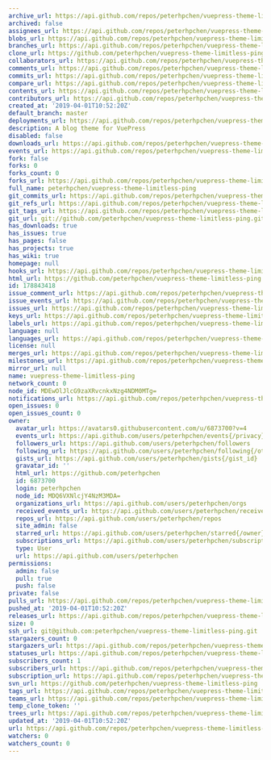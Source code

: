 ```yaml
---
archive_url: https://api.github.com/repos/peterhpchen/vuepress-theme-limitless-ping/{archive_format}{/ref}
archived: false
assignees_url: https://api.github.com/repos/peterhpchen/vuepress-theme-limitless-ping/assignees{/user}
blobs_url: https://api.github.com/repos/peterhpchen/vuepress-theme-limitless-ping/git/blobs{/sha}
branches_url: https://api.github.com/repos/peterhpchen/vuepress-theme-limitless-ping/branches{/branch}
clone_url: https://github.com/peterhpchen/vuepress-theme-limitless-ping.git
collaborators_url: https://api.github.com/repos/peterhpchen/vuepress-theme-limitless-ping/collaborators{/collaborator}
comments_url: https://api.github.com/repos/peterhpchen/vuepress-theme-limitless-ping/comments{/number}
commits_url: https://api.github.com/repos/peterhpchen/vuepress-theme-limitless-ping/commits{/sha}
compare_url: https://api.github.com/repos/peterhpchen/vuepress-theme-limitless-ping/compare/{base}...{head}
contents_url: https://api.github.com/repos/peterhpchen/vuepress-theme-limitless-ping/contents/{+path}
contributors_url: https://api.github.com/repos/peterhpchen/vuepress-theme-limitless-ping/contributors
created_at: '2019-04-01T10:52:20Z'
default_branch: master
deployments_url: https://api.github.com/repos/peterhpchen/vuepress-theme-limitless-ping/deployments
description: A blog theme for VuePress
disabled: false
downloads_url: https://api.github.com/repos/peterhpchen/vuepress-theme-limitless-ping/downloads
events_url: https://api.github.com/repos/peterhpchen/vuepress-theme-limitless-ping/events
fork: false
forks: 0
forks_count: 0
forks_url: https://api.github.com/repos/peterhpchen/vuepress-theme-limitless-ping/forks
full_name: peterhpchen/vuepress-theme-limitless-ping
git_commits_url: https://api.github.com/repos/peterhpchen/vuepress-theme-limitless-ping/git/commits{/sha}
git_refs_url: https://api.github.com/repos/peterhpchen/vuepress-theme-limitless-ping/git/refs{/sha}
git_tags_url: https://api.github.com/repos/peterhpchen/vuepress-theme-limitless-ping/git/tags{/sha}
git_url: git://github.com/peterhpchen/vuepress-theme-limitless-ping.git
has_downloads: true
has_issues: true
has_pages: false
has_projects: true
has_wiki: true
homepage: null
hooks_url: https://api.github.com/repos/peterhpchen/vuepress-theme-limitless-ping/hooks
html_url: https://github.com/peterhpchen/vuepress-theme-limitless-ping
id: 178843418
issue_comment_url: https://api.github.com/repos/peterhpchen/vuepress-theme-limitless-ping/issues/comments{/number}
issue_events_url: https://api.github.com/repos/peterhpchen/vuepress-theme-limitless-ping/issues/events{/number}
issues_url: https://api.github.com/repos/peterhpchen/vuepress-theme-limitless-ping/issues{/number}
keys_url: https://api.github.com/repos/peterhpchen/vuepress-theme-limitless-ping/keys{/key_id}
labels_url: https://api.github.com/repos/peterhpchen/vuepress-theme-limitless-ping/labels{/name}
language: null
languages_url: https://api.github.com/repos/peterhpchen/vuepress-theme-limitless-ping/languages
license: null
merges_url: https://api.github.com/repos/peterhpchen/vuepress-theme-limitless-ping/merges
milestones_url: https://api.github.com/repos/peterhpchen/vuepress-theme-limitless-ping/milestones{/number}
mirror_url: null
name: vuepress-theme-limitless-ping
network_count: 0
node_id: MDEwOlJlcG9zaXRvcnkxNzg4NDM0MTg=
notifications_url: https://api.github.com/repos/peterhpchen/vuepress-theme-limitless-ping/notifications{?since,all,participating}
open_issues: 0
open_issues_count: 0
owner:
  avatar_url: https://avatars0.githubusercontent.com/u/6873700?v=4
  events_url: https://api.github.com/users/peterhpchen/events{/privacy}
  followers_url: https://api.github.com/users/peterhpchen/followers
  following_url: https://api.github.com/users/peterhpchen/following{/other_user}
  gists_url: https://api.github.com/users/peterhpchen/gists{/gist_id}
  gravatar_id: ''
  html_url: https://github.com/peterhpchen
  id: 6873700
  login: peterhpchen
  node_id: MDQ6VXNlcjY4NzM3MDA=
  organizations_url: https://api.github.com/users/peterhpchen/orgs
  received_events_url: https://api.github.com/users/peterhpchen/received_events
  repos_url: https://api.github.com/users/peterhpchen/repos
  site_admin: false
  starred_url: https://api.github.com/users/peterhpchen/starred{/owner}{/repo}
  subscriptions_url: https://api.github.com/users/peterhpchen/subscriptions
  type: User
  url: https://api.github.com/users/peterhpchen
permissions:
  admin: false
  pull: true
  push: false
private: false
pulls_url: https://api.github.com/repos/peterhpchen/vuepress-theme-limitless-ping/pulls{/number}
pushed_at: '2019-04-01T10:52:20Z'
releases_url: https://api.github.com/repos/peterhpchen/vuepress-theme-limitless-ping/releases{/id}
size: 0
ssh_url: git@github.com:peterhpchen/vuepress-theme-limitless-ping.git
stargazers_count: 0
stargazers_url: https://api.github.com/repos/peterhpchen/vuepress-theme-limitless-ping/stargazers
statuses_url: https://api.github.com/repos/peterhpchen/vuepress-theme-limitless-ping/statuses/{sha}
subscribers_count: 1
subscribers_url: https://api.github.com/repos/peterhpchen/vuepress-theme-limitless-ping/subscribers
subscription_url: https://api.github.com/repos/peterhpchen/vuepress-theme-limitless-ping/subscription
svn_url: https://github.com/peterhpchen/vuepress-theme-limitless-ping
tags_url: https://api.github.com/repos/peterhpchen/vuepress-theme-limitless-ping/tags
teams_url: https://api.github.com/repos/peterhpchen/vuepress-theme-limitless-ping/teams
temp_clone_token: ''
trees_url: https://api.github.com/repos/peterhpchen/vuepress-theme-limitless-ping/git/trees{/sha}
updated_at: '2019-04-01T10:52:20Z'
url: https://api.github.com/repos/peterhpchen/vuepress-theme-limitless-ping
watchers: 0
watchers_count: 0
---
```


